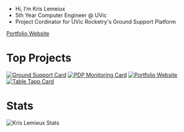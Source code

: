 - Hi, I’m Kris Lemeiux
- 5th Year Computer Engineer @ UVic
- Project Cordinator for UVic Rocketry's Ground Support Platform

[Portfolio Website](https://klemie.github.io/Portfolio)
# Top Projects

[![Ground Support Card](https://github-readme-stats.vercel.app/api/pin/?username=UVicRocketry&repo=Ground-Support)](https://github.com/UVicRocketry/Ground-Support.git)
[![PDP Monitoring Card](https://github-readme-stats.vercel.app/api/pin/?username=UVicRocketry&repo=PDP-Monitoring-System)](https://github.com/UVicRocketry/PDP-Monitoring-System.git)
[![Portfolio Website](https://github-readme-stats.vercel.app/api/pin/?username=klemie&repo=Portfolio)](https://github.com/klemie/Portfolio.git)
[![Table Tapp Card](https://github-readme-stats.vercel.app/api/pin/?username=TableTapp&repo=TableTapp)](https://github.com/TableTapp/TableTapp.git)


# Stats
![Kris Lemieux Stats](https://github-readme-stats.vercel.app/api?username=klemie&show_icons=true&bg_color=fffffff&hide_rank=true&)
<!---
klemie/klemie is a ✨ special ✨ repository because its `README.md` (this file) appears on your GitHub profile.
You can click the Preview link to take a look at your changes.
--->
